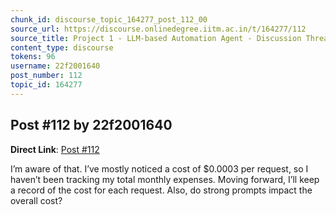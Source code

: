 ```yaml
---
chunk_id: discourse_topic_164277_post_112_00
source_url: https://discourse.onlinedegree.iitm.ac.in/t/164277/112
source_title: Project 1 - LLM-based Automation Agent - Discussion Thread [TDS Jan 2025]
content_type: discourse
tokens: 96
username: 22f2001640
post_number: 112
topic_id: 164277
---
```


## Post #112 by 22f2001640

**Direct Link**: [Post #112](https://discourse.onlinedegree.iitm.ac.in/t/164277/112)

I’m aware of that. I’ve mostly noticed a cost of $0.0003 per request, so I haven’t been tracking my total monthly expenses. Moving forward, I’ll keep a record of the cost for each request. Also, do strong prompts impact the overall cost?
